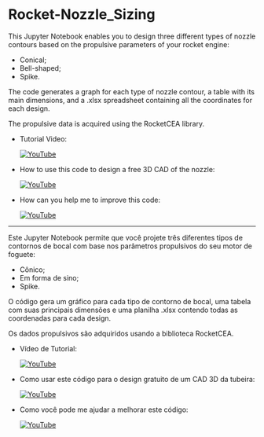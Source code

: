 # Rocket-Nozzle_Sizing
 
This Jupyter Notebook enables you to design three different types of nozzle contours based on the propulsive parameters of your rocket engine: 
- Conical;
- Bell-shaped;
- Spike.

The code generates a graph for each type of nozzle contour, a table with its main dimensions, and a .xlsx spreadsheet containing all the coordinates for each design.

The propulsive data is acquired using the RocketCEA library.

- Tutorial Video: 

  [![YouTube](https://img.shields.io/badge/YouTube-FF0000?style=for-the-badge&logo=youtube&logoColor=white)](https://youtu.be/Crxc9OeuSTg)

- How to use this code to design a free 3D CAD of the nozzle: 

  [![YouTube](https://img.shields.io/badge/YouTube-FF0000?style=for-the-badge&logo=youtube&logoColor=white)]([https://youtu.be/Crxc9OeuSTg](https://www.youtube.com/watch?v=XwzFDo7mbuQ))

- How can you help me to improve this code:

  [![YouTube](https://img.shields.io/badge/YouTube-FF0000?style=for-the-badge&logo=youtube&logoColor=white)](https://www.youtube.com/watch?v=z66-aUrW6dE&t=58s)
___

Este Jupyter Notebook permite que você projete três diferentes tipos de contornos de bocal com base nos parâmetros propulsivos do seu motor de foguete:
- Cônico;
- Em forma de sino;
- Spike.
  
O código gera um gráfico para cada tipo de contorno de bocal, uma tabela com suas principais dimensões e uma planilha .xlsx contendo todas as coordenadas para cada design.

Os dados propulsivos são adquiridos usando a biblioteca RocketCEA.

- Vídeo de Tutorial: 

  [![YouTube](https://img.shields.io/badge/YouTube-FF0000?style=for-the-badge&logo=youtube&logoColor=white)](https://youtu.be/Crxc9OeuSTg)

- Como usar este código para o design gratuito de um CAD 3D da tubeira: 

  [![YouTube](https://img.shields.io/badge/YouTube-FF0000?style=for-the-badge&logo=youtube&logoColor=white)]([https://youtu.be/Crxc9OeuSTg](https://www.youtube.com/watch?v=XwzFDo7mbuQ))

- Como você pode me ajudar a melhorar este código:

  [![YouTube](https://img.shields.io/badge/YouTube-FF0000?style=for-the-badge&logo=youtube&logoColor=white)](https://www.youtube.com/watch?v=z66-aUrW6dE&t=58s)
